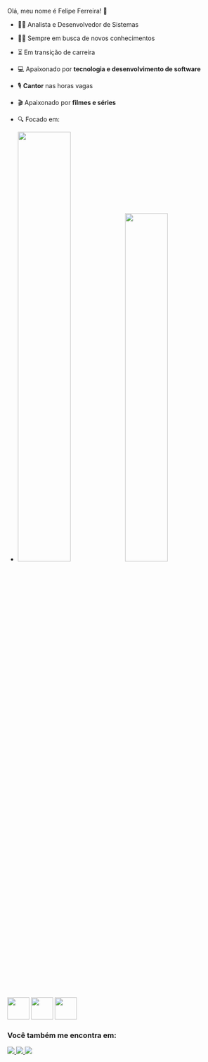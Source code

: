 Olá, meu nome é Felipe Ferreira! 👋

- 👩‍💻 Analista e Desenvolvedor de Sistemas
- 👩‍🎓 Sempre em busca de novos conhecimentos
- ⏳ Em transição de carreira
- 💻 Apaixonado por **tecnologia e desenvolvimento de software**
- 🎙️ **Cantor** nas horas vagas
- 🎬 Apaixonado por **filmes e séries**
- 🔍 Focado em:

- <img width="50%" src="https://github-readme-stats.vercel.app/api?username=felipenvferreira&show_icons=true&theme=dark"> <img width="45%" src="https://github-readme-stats.vercel.app/api/top-langs/?username=felipenvferreira&hide_progress=true">

<div display="inline">
 <img width="50" height="50" src="https://cdn.jsdelivr.net/gh/devicons/devicon/icons/java/java-original-wordmark.svg" /> <img width="50" height="50" src="https://cdn.jsdelivr.net/gh/devicons/devicon/icons/git/git-original-wordmark.svg" /> <img width="50" height="50" src="https://cdn.jsdelivr.net/gh/devicons/devicon/icons/bootstrap/bootstrap-original.svg" />
</div>

### Você também me encontra em:
<a href="https://www.linkedin.com/in/felipe-ferreira-8b2117183/">
<img src="https://img.shields.io/badge/linkedin-%230077B5.svg?style=for-the-badge&logo=linkedin&logoColor=white" />
</a>          
<a href="https://twitter.com/Nuferrdev">
<img src="https://img.shields.io/badge/Twitter-%231DA1F2.svg?style=for-the-badge&logo=Twitter&logoColor=white" />
</a> 
<a href="https://instagram.com/nuferr">
<img src="https://img.shields.io/badge/Instagram-%23E4405F.svg?style=for-the-badge&logo=Instagram&logoColor=white" />
</a> 
